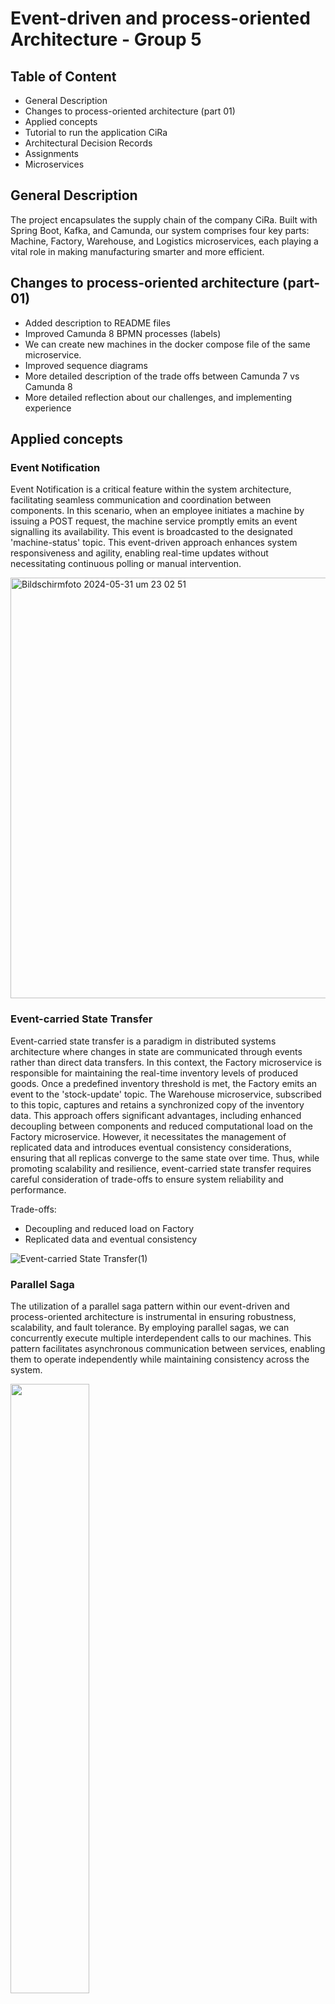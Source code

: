 # Event-driven and process-oriented Architecture - Group 5

## Table of Content
* General Description
* Changes to process-oriented architecture (part 01)
* Applied concepts
* Tutorial to run the application CiRa
* Architectural Decision Records
* Assignments
* Microservices

## General Description

The project encapsulates the supply chain of the company CiRa. Built with Spring Boot, Kafka, and
Camunda, our system comprises four key parts: Machine, Factory, Warehouse, and Logistics
microservices, each playing a vital role in making manufacturing smarter and more efficient.

## Changes to process-oriented architecture (part-01)

* Added description to README files
* Improved Camunda 8 BPMN processes (labels)
* We can create new machines in the docker compose file of the same microservice.
* Improved sequence diagrams
* More detailed description of the trade offs between Camunda 7 vs Camunda 8 
* More detailed reflection about our challenges, and implementing experience

## Applied concepts

### Event Notification

Event Notification is a critical feature within the system architecture, facilitating seamless
communication and coordination between components. In this scenario, when an employee
initiates a machine by issuing a POST request, the machine service promptly emits an event
signalling its availability. This event is broadcasted to the designated 'machine-status' topic.
This event-driven approach enhances system responsiveness and agility, enabling real-time updates
without necessitating continuous polling or manual intervention.

<img width="673" alt="Bildschirmfoto 2024-05-31 um 23 02 51" src="https://github.com/nikokelx/event-driven_and_process-oriented-architecture_group-5/assets/95875428/9322ca73-a9a3-4425-b3b6-f0cc41b65ab8">

### Event-carried State Transfer

Event-carried state transfer is a paradigm in distributed systems architecture where changes in state
are communicated through events rather than direct data transfers. In this context, the Factory
microservice is responsible for maintaining the real-time inventory levels of produced goods. Once
a predefined inventory threshold is met, the Factory emits an event to the 'stock-update' topic. The
Warehouse microservice, subscribed to this topic, captures and retains a synchronized copy of the
inventory data.
This approach offers significant advantages, including enhanced decoupling between components
and reduced computational load on the Factory microservice. However, it necessitates the
management of replicated data and introduces eventual consistency considerations, ensuring that
all replicas converge to the same state over time. Thus, while promoting scalability and resilience,
event-carried state transfer requires careful consideration of trade-offs to ensure system reliability
and performance.

Trade-offs:
* Decoupling and reduced load on Factory
* Replicated data and eventual consistency

![Event-carried State Transfer(1)](https://github.com/nikokelx/event-driven_and_process-oriented-architecture_group-5/assets/95875428/73cb995a-6627-4a6c-b568-f5fed1a59f8e)

### Parallel Saga

The utilization of a parallel saga pattern within our event-driven and process-oriented architecture
is instrumental in ensuring robustness, scalability, and fault tolerance. By employing parallel sagas,
we can concurrently execute multiple interdependent calls to our machines. This pattern facilitates
asynchronous communication between services, enabling them to operate independently while
maintaining consistency across the system.

<img src="https://github.com/nikokelx/event-driven_and_process-oriented-architecture_group-5/assets/95875428/7bf49bef-03ac-4d63-8320-8311679d82ba" width="50%"> 

### Anthology Saga

The integration of the Anthology Saga pattern brings substantial advantages in managing complex
workflows with multiple related processes. By adopting the Anthology Saga, we can orchestrate
cohesive sequences of events across various services, ensuring consistency and reliability
throughout. This pattern allows us to group related sagas under a common overarching saga,
facilitating better organization and coordination of business processes. With the Anthology Saga,
we can handle intricate scenarios with ease, as it provides a structured approach to managing
dependencies and interactions between different saga instances. We use this pattern for our
“Supply Chain” process.

<img src="https://github.com/nikokelx/event-driven_and_process-oriented-architecture_group-5/assets/95875428/a978ae3c-2964-4966-8033-7a5663347101" width="50%"> 

### Stateful Resilience Pattern - Human Intervention

In the Human Intervention pattern the system is designed to gracefully handle exceptional situations
by involving human intervention when necessary. When a critical error occurs that cannot be
resolved automatically or through traditional retry mechanisms, the system leads to human
operators for manual resolution. This pattern ensures that complex or ambiguous errors can be
addressed by human expertise, maintaining the integrity and reliability of the system. In our system
this pattern is used to make a decision about a further transfer in case of a transfer truck accident.

<img width="1142" alt="Bildschirmfoto 2024-05-31 um 23 01 52" src="https://github.com/nikokelx/event-driven_and_process-oriented-architecture_group-5/assets/95875428/d37a5ffe-b912-47e7-8d25-e649c312135c">

### Stateful Resilience Pattern - Stateful retry

In the Stateful Retry pattern within event-driven architecture, resilience is achieved by implementing
a stateful mechanism for retrying failed service tasks. Specifically, each service task is retried up to
three times upon encountering a failure. This approach aims to improve the robustness and fault
tolerance of the system by allowing failed tasks to be automatically retried.

<img width="396" alt="Bildschirmfoto 2024-05-31 um 23 00 10" src="https://github.com/nikokelx/event-driven_and_process-oriented-architecture_group-5/assets/95875428/d1b257a8-7734-4376-a308-31f96ad49e17">

### Outbox pattern

We implemented the Outbox pattern. Here, the Factory microservice listens for new machine fill levels. In the same transaction, the microservice saves the machine fill level in the database and adds a new entry to the end of the Outbox. Finally, a message relay reads the entry and sends the information further.

<img width="685" alt="Bildschirmfoto 2024-05-31 um 23 00 59" src="https://github.com/nikokelx/event-driven_and_process-oriented-architecture_group-5/assets/95875428/c4d0bacb-08e5-4fb0-8b61-86f9a6d8172c">

### Event Processor - Topology

#### Event Processor - Example of a Kafka Stream Consumer

<img width="1064" alt="grafik" src="https://github.com/nikokelx/event-driven_and_process-oriented-architecture_group-5/assets/95875428/e9ca8a8d-1fbd-41c8-96dc-a7b17e136219">

#### Event Processor - Router (Map)

<img width="1064" alt="grafik" src="https://github.com/nikokelx/event-driven_and_process-oriented-architecture_group-5/assets/95875428/1073a31a-6287-4436-9532-d528292b3503">

#### Event Processor - Filter

<img width="1064" alt="Bildschirmfoto 2024-06-01 um 07 43 40" src="https://github.com/nikokelx/event-driven_and_process-oriented-architecture_group-5/assets/95875428/f0dab00f-7128-4d2d-b367-66aa88e001bf">

#### Event Processor - Tumbling Window

<img width="1064" alt="Bildschirmfoto 2024-05-31 um 23 08 14" src="https://github.com/nikokelx/event-driven_and_process-oriented-architecture_group-5/assets/95875428/727e0d10-93dc-4c65-b3dc-cf3e0bbc6226">

#### Event Processor - KTable, Aggregate, and Suppress

<img width="1064" alt="Bildschirmfoto 2024-05-31 um 23 08 33" src="https://github.com/nikokelx/event-driven_and_process-oriented-architecture_group-5/assets/95875428/b3bcd159-d31f-4ce6-84b6-27f18d630f61">

#### Event Processor - Remap

<img width="1064" alt="Bildschirmfoto 2024-05-31 um 23 09 45" src="https://github.com/nikokelx/event-driven_and_process-oriented-architecture_group-5/assets/95875428/5f2b62b7-cd70-4c56-b991-aed2dd4ba72d">

#### Event Processor - Time Extractor

<img width="1064" alt="Bildschirmfoto 2024-05-31 um 23 10 37" src="https://github.com/nikokelx/event-driven_and_process-oriented-architecture_group-5/assets/95875428/be5b6090-f633-40ca-9557-d7d47d8a2a26">

#### Event Processor - For Each

<img width="1064" alt="Bildschirmfoto 2024-05-31 um 23 09 57" src="https://github.com/nikokelx/event-driven_and_process-oriented-architecture_group-5/assets/95875428/c758dc92-0e01-48de-a7d3-42f8b049370f">

## Tutorial to run the application CiRa
1. Go to the path /project/.

2. Execute the command for process-oriented architecture (a)
```
docker-compose up --build
```

2. Execute the command for event-driven architecture (b)
```
docker-compose -f docker-compose-kstreams.yml up --build
```

3a. Run the process on Camunda 8

OR

3b. Start Kafka Streams
```
POST Request to Machine X && POST Request start production line stream
```

### Note: Please do not run it simultaneously. Either run step 3 or step 4. Afterwards, restart the application.

## Architectural Decision Records
* [Architecture/Decisions](https://github.com/nikokelx/event-driven_and_process-oriented-architecture_group-5/tree/main/doc/architecture/decisions)

## Assignments
* [Assignment 01](assignments/assignment-1)
* [Assignment 02](assignments/assignment-2)
* [Assignment 03](assignments/assignment-3)
* [Assignment 04](https://github.com/nikokelx/event-driven_and_process-oriented-architecture_group-5/tree/main/assignments/assignment-4)
* [Assignment 06]()
* [Assignment 09]()

## Microservices
* [Factory](https://github.com/nikokelx/event-driven_and_process-oriented-architecture_group-5/tree/main/project/factory)
* [Warehouse](https://github.com/nikokelx/event-driven_and_process-oriented-architecture_group-5/tree/main/project/warehouse)
* [Logistics](https://github.com/nikokelx/event-driven_and_process-oriented-architecture_group-5/tree/main/project/logistics)
* [Machines](https://github.com/nikokelx/event-driven_and_process-oriented-architecture_group-5/tree/main/project/machines)
